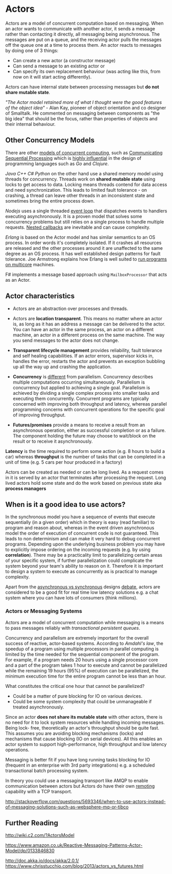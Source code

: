 # Actors

Actors are a model of concurrent computation based on messaging. When an actor wants to communicate with another actor, it sends a message rather than contacting it directly, all messaging being asynchronous. The messages are put on a queue, and the receiving actor pulls the messages off the queue one at a time to process them. An actor reacts to messages by doing one of 3 things:

* Can create a new actor (a constructor message)
* Can send a message to an existing actor or
* Can specify its own replacement behaviour (was acting like this, from now on it will start acting differently).

Actors can have internal state between processing messages but **do not share mutable state**.

*"The Actor model retained more of what I thought were the good features of the object idea"* - Alan Kay, pioneer of object orientation and co designer of Smalltalk. He commented on messaging between components as "the big idea" that should be the focus, rather than properties of objects and their internal behaviour.

## Other Concurrency Models

There are other [models of concurrent computing](https://en.wikipedia.org/wiki/Concurrent_computing), such as [Communicating Sequential Processing](http://www.usingcsp.com/cspbook.pdf) which is [highly influential](https://godoc.org/github.com/thomas11/csp) in the design of programming languages such as *Go* and *Clojure*.

*Java* *C++* *C#* *Python* on the other hand use a shared memory model using threads for concurrency. Threads work on **shared mutable state** using locks to get access to data. Locking means threads contend for data access and need  synchronization. This leads to limited fault tolerance - on crashing, a thread can leave other threads in an inconsistent state and sometimes bring the entire process down.

*Nodejs* uses a single threaded [event loop](https://blog.sessionstack.com/how-javascript-works-event-loop-and-the-rise-of-async-programming-5-ways-to-better-coding-with-2f077c4438b5) that dispatches events to handlers executing asynchronously. It is a proven model that solves some concurrency problems but still relies on a single process to handle multiple requests. [Nested callbacks](https://joearms.github.io/published/2013-04-02-Red-and-Green-Callbacks.html) are inevitable and can cause complexity.

*Erlang* is based on the Actor model and has similar semantics to an OS process. In order words it's completely isolated. If it crashes all resources are released and the other processes around it are unaffected to the same degree as an OS process. It has well established design patterns for fault tolerance. Joe Armstrong explains how Erlang is well suited to [run programs on multicore](https://www.youtube.com/watch?v=bo5WL5IQAd0) machines.


F# implements a message based approach using `MailboxProcessor` that acts as an Actor.

## Actor characteristics

* Actors are an abstraction over processes and threads.

* Actors are **location transparent**. This means no matter where an actor is, as long as it has an address a message can be delivered to the actor. You can have an actor in the same process, an actor on a different machine, an actor in a different process on the same machine. The way you send messages to the actor does not change.

* **Transparent lifecycle management** provides reliability, fault tolerance and self healing capabilities. If an actor errors, supervisor kicks in, handles the error, restarts the actor and prevents an exception bubbling up all the way up and crashing the application.

* **Concurrency** is [different](http://stackoverflow.com/questions/1897993/what-is-the-difference-between-concurrent-programming-and-parallel-programming) from parallelism. Concurrency describes multiple computations occurring simultaneously. Parallelism is concurrency but applied to achieving a single goal. Parallelism is achieved by dividing a single complex process into smaller tasks and executing them concurrently. Concurrent programs are typically concerned with improving both throughput and latency, whereas parallel programming concerns with concurrent operations for the specific goal of improving throughput.

* **Futures/promises** provide a means to receive a result from an asynchronous operation, either as successful completion or as a failure. The component holding the future may choose to wait/block on the result or to receive it asynchronously.

**Latency** is the time required to perform some action (e.g. 8 hours to build a car) whereas **throughput** is the number of tasks that can be completed in a unit of time (e.g. 5 cars per hour produced in a factory)

Actors can be created as needed or can be long lived. As a request comes in it is served by an actor that terminates after processing the request. Long lived actors hold some state and do the work based on previous state aka **process managers**

## When is it a good idea to use actors?

In the synchronous model you have a sequence of events that execute sequentially (in a given order) which in theory is easy (read familiar) to program and reason about, whereas in the event driven asynchronous model the order of execution of concurrent code is not guaranteed. This leads to non determinism and can make it very hard to debug concurrent programs. Depending upon the underlying business problem you may have to explicitly impose ordering on the incoming requests (e.g. by using **correlation**). There may be a practicality limit to parallelizing certain areas of your specific system, if further parallelization could complicate the system beyond your team's ability to reason on it. Therefore it is important to design a system to execute as concurrently as is practical to manage complexity.

Apart from the [asynchronous vs synchronous](https://www.infoq.com/presentations/asynchronous-vs-synchronous?utm_source=twitter&utm_medium=link&utm_campaign=qcon
) designs [debate](https://www.youtube.com/watch?v=bzkRVzciAZg), actors are considered to be a good fit for real time low latency solutions e.g. a chat system where you can have lots of consumers (think millions).

### Actors or Messaging Systems

Actors are a model of concurrent computation while messaging is a means to pass messages reliably with *transactional persistent queues*.

Concurrency and parallelism are extremely important for the overall success of reactive, actor-based systems. According to *Amdahl's law*, the speedup of a program using multiple processors in parallel computing is limited by the time needed for the sequential component of the program. For example, if a program needs 20 hours using a single processor core and a part of the program takes 1 hour to execute and cannot be parallelized while the remaining 19 hours (95%) of execution can be parallelized, the minimum execution time for the entire program cannot be less than an hour.

What constitutes the critical one hour that cannot be parallelized?

* Could be a matter of pure blocking for IO on various devices.
* Could be some system complexity that could be unmanageable if treated asynchronously.

Since an actor **does not share its mutable state** with other actors, there is no need for it to lock system resources while handling incoming messages. Being lock- free, theoretically an actor's throughput should be quite fast. This assumes you are avoiding blocking mechanisms (locks) and mechanisms that cause blocking (IO on serial devices). All this enables an actor system to support high-performance, high throughput and low latency operations.

Messaging is better fit if you have long running tasks blocking for IO (frequent in an enterprise with 3rd party integrations) e.g. a scheduled transactional batch processing system.

In theory you could use a messaging transport like AMQP to enable communication between actors but Actors do have their own [remoting](http://doc.akka.io/docs/akka/snapshot/scala/remoting.html) capability with a TCP transport.

http://stackoverflow.com/questions/5693346/when-to-use-actors-instead-of-messaging-solutions-such-as-websphere-mq-or-tibco

## Further Reading

http://wiki.c2.com/?ActorsModel

https://www.amazon.co.uk/Reactive-Messaging-Patterns-Actor-Model/dp/0133846830

http://doc.akka.io/docs/akka/2.0.1/
https://www.chrisstucchio.com/blog/2013/actors_vs_futures.html